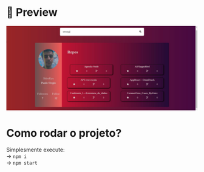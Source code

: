 # :city_sunset: Preview

![Github-user-searcher](./public/preview.jpeg)


# Como rodar o projeto?
Simplesmente execute: <br>
-> <code>npm i</code><br>
-> <code>npm start</code>

